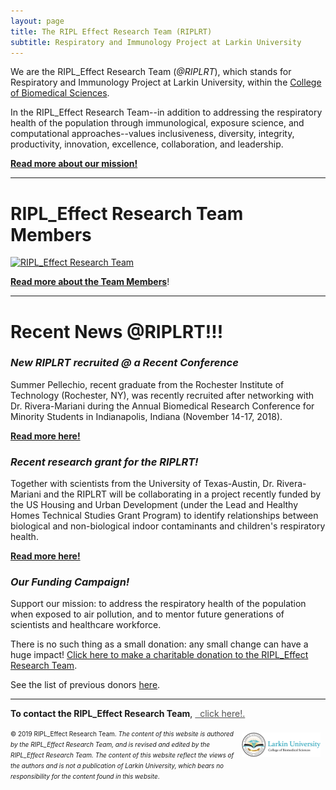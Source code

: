 ```yaml
---
layout: page
title: The RIPL Effect Research Team (RIPLRT)
subtitle: Respiratory and Immunology Project at Larkin University
---
```


We are the RIPL_Effect Research Team (*@RIPLRT*), which stands for Respiratory and Immunology Project at Larkin University, within the 
<a href="http://ularkin.org/college-of-biomedical-sciences/" target="_blank">College of Biomedical Sciences</a>.

In the RIPL_Effect Research Team--in addition to addressing the respiratory health of the population through immunological, exposure science, and computational approaches--values inclusiveness, diversity, integrity, productivity, innovation, excellence, collaboration, and leadership.

<b><a href="mission" class="list-filter">Read more about our mission!</a></b>

---
# RIPL_Effect Research Team Members

<a href="https://www.riplrt.com/members/">
  <img src="/img/RIPL_EffectRT3.png" alt="RIPL_Effect Research Team" class="inline"/>
</a>

[**Read more about the Team Members**](https://www.riplrt.com/members)!

---
# Recent News @RIPLRT!!!

### *New RIPLRT recruited @ a Recent Conference*

Summer Pellechio, recent graduate from the Rochester Institute of Technology (Rochester, NY), was recently recruited after networking with Dr. Rivera-Mariani during the Annual Biomedical Research Conference for Minority Students in Indianapolis, Indiana (November 14-17, 2018). 

<b><a href="https://www.riplrt.com/2018-11-30-new-riplrt-from-abrcms/" class="list-filter">Read more here!</a></b>

### *Recent research grant for the RIPLRT!*

Together with scientists from the University of Texas-Austin, Dr. Rivera-Mariani and the RIPLRT will be collaborating in a project recently funded by the US Housing and Urban Development (under the Lead and Healthy Homes Technical Studies Grant Program) to identify relationships between biological and non-biological indoor contaminants and children's respiratory health. 

<b><a href="https://www.riplrt.com/2018-11-29-hud-grant-indoor-pollution/" class="list-filter">Read more here!</a></b>


### *Our Funding Campaign!*

Support our mission: to address the respiratory health of the population when exposed to air pollution, and to mentor future generations of scientists and healthcare workforce.

There is no such thing as a small donation: any small change can have a huge impact! <a href="https://www.gofundme.com/advocate-for-the-ripleffect?sharetype=teams&member=275308&rcid=r01-153687396981-61436b19e158485d&pc=ot_co_campmgmt_w" target="_blank">Click here to make a charitable donation to the RIPL_Effect Research Team</a>.

See the list of previous donors [here](https://www.riplrt.com/donors).


---
**To contact the RIPL_Effect Research Team**, 
<a href="mailto:contactus@riplrt.com" target="_blank" style="color:#515151;"><i class="fa fa-envelope" style="font-size:1em"></i> &nbsp; click here!.<br></a>

<a href="http://ularkin.org/college-of-biomedical-sciences/">
  <img src="/img/LU-Biomed-Logo-Horizontal-1.png" alt="College of Biomedical Sciences at Larkin University" align="right" style="width: 25%; height: 25%; margin:8px"/>
</a>

<font size="1">&#169; 2019 RIPL_Effect Research Team. <i>The content of this website is authored by the RIPL_Effect Research Team, and is revised and edited by the RIPL_Effect Research Team. The content of this website reflect the views of the authors and is not a publication of Larkin University, which bears no responsibility for the content found in this website</i>.</font>




